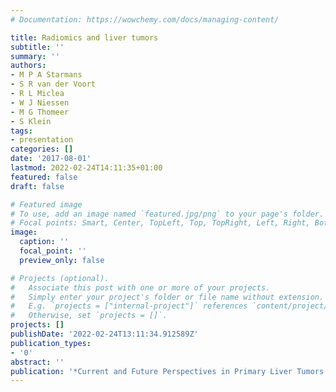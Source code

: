 ```yaml
---
# Documentation: https://wowchemy.com/docs/managing-content/

title: Radiomics and liver tumors
subtitle: ''
summary: ''
authors:
- M P A Starmans
- S R van der Voort
- R L Miclea
- W J Niessen
- M G Thomeer
- S Klein
tags:
- presentation
categories: []
date: '2017-08-01'
lastmod: 2022-02-24T14:11:35+01:00
featured: false
draft: false

# Featured image
# To use, add an image named `featured.jpg/png` to your page's folder.
# Focal points: Smart, Center, TopLeft, Top, TopRight, Left, Right, BottomLeft, Bottom, BottomRight.
image:
  caption: ''
  focal_point: ''
  preview_only: false

# Projects (optional).
#   Associate this post with one or more of your projects.
#   Simply enter your project's folder or file name without extension.
#   E.g. `projects = ["internal-project"]` references `content/project/deep-learning/index.md`.
#   Otherwise, set `projects = []`.
projects: []
publishDate: '2022-02-24T13:11:34.912589Z'
publication_types:
- '0'
abstract: ''
publication: '*Current and Future Perspectives in Primary Liver Tumors Symposium*'
---
```

